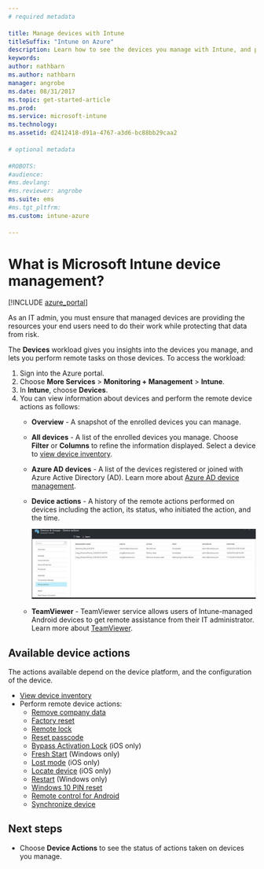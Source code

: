 ```yaml
---
# required metadata

title: Manage devices with Intune
titleSuffix: "Intune on Azure"
description: Learn how to see the devices you manage with Intune, and perform various operations on them."
keywords:
author: nathbarn
ms.author: nathbarn
manager: angrobe
ms.date: 08/31/2017
ms.topic: get-started-article
ms.prod:
ms.service: microsoft-intune
ms.technology:
ms.assetid: d2412418-d91a-4767-a3d6-bc88bb29caa2

# optional metadata

#ROBOTS:
#audience:
#ms.devlang:
#ms.reviewer: angrobe
ms.suite: ems
#ms.tgt_pltfrm:
ms.custom: intune-azure

---
```


# What is Microsoft Intune device management?


[!INCLUDE [azure_portal](./includes/azure_portal.md)]

As an IT admin, you must ensure that managed devices are providing the resources your end users need to do their work while protecting that data from risk.

The **Devices** workload gives you insights into the devices you manage, and lets you perform remote tasks on those devices. To access the workload:

1. Sign into the Azure portal.
2. Choose **More Services** > **Monitoring + Management** > **Intune**.
3. In **Intune**, choose **Devices**.
4. You can view information about devices and perform the remote device actions as follows:
   - **Overview** - A snapshot of the enrolled devices you can manage.
   - **All devices** - A list of the enrolled devices you manage. Choose **Filter** or **Columns** to refine the information displayed. Select a device to [view device inventory](device-inventory.md).
   - **Azure AD devices** - A list of the devices registered or joined with Azure Active Directory (AD). Learn more about [Azure AD device management](https://docs.microsoft.com/azure/active-directory/device-management-introduction).
   - **Device actions** - A history of the remote actions performed on devices including the action, its status, who initiated the action, and the time.

     ![Monitor device actions](./media/monitor-device-actions.png)

   - **TeamViewer** - TeamViewer service allows users of Intune-managed Android devices to get remote assistance from their IT administrator. Learn more about [TeamViewer](device-profile-android-teamviewer.md).

## Available device actions
The actions available depend on the device platform, and the configuration of the device.

- [View device inventory](device-inventory.md)
- Perform remote device actions:
    - [Remove company data](devices-wipe.md#remove-company-data)
    - [Factory reset](devices-wipe.md#factory-reset)
    - [Remote lock](device-remote-lock.md)
    - [Reset passcode](device-passcode-reset.md)
    - [Bypass Activation Lock](device-activation-lock-bypass.md) (iOS only)
    - [Fresh Start](device-fresh-start.md) (Windows only)
    - [Lost mode](device-lost-mode.md) (iOS only)
    - [Locate device](device-locate.md) (iOS only)
    - [Restart](device-restart.md) (Windows only)
    - [Windows 10 PIN reset](device-windows-pin-reset.md)
    - [Remote control for Android](device-profile-android-teamviewer.md)
    - [Synchronize device](device-sync.md)


## Next steps

- Choose **Device Actions** to see the status of actions taken on devices you manage.

